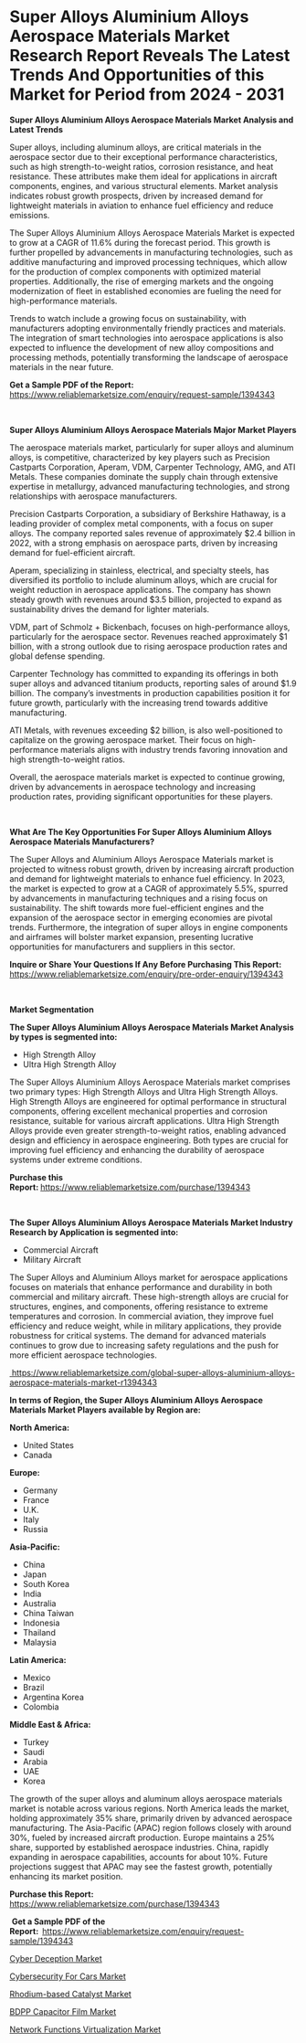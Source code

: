 <p><h1>Super Alloys Aluminium Alloys Aerospace Materials Market Research Report Reveals The Latest Trends And Opportunities of this Market for Period from 2024 - 2031</h1></p><p><strong>Super Alloys Aluminium Alloys Aerospace Materials Market Analysis and Latest Trends</strong></p>
<p><p>Super alloys, including aluminum alloys, are critical materials in the aerospace sector due to their exceptional performance characteristics, such as high strength-to-weight ratios, corrosion resistance, and heat resistance. These attributes make them ideal for applications in aircraft components, engines, and various structural elements. Market analysis indicates robust growth prospects, driven by increased demand for lightweight materials in aviation to enhance fuel efficiency and reduce emissions.</p><p>The Super Alloys Aluminium Alloys Aerospace Materials Market is expected to grow at a CAGR of 11.6% during the forecast period. This growth is further propelled by advancements in manufacturing technologies, such as additive manufacturing and improved processing techniques, which allow for the production of complex components with optimized material properties. Additionally, the rise of emerging markets and the ongoing modernization of fleet in established economies are fueling the need for high-performance materials.</p><p>Trends to watch include a growing focus on sustainability, with manufacturers adopting environmentally friendly practices and materials. The integration of smart technologies into aerospace applications is also expected to influence the development of new alloy compositions and processing methods, potentially transforming the landscape of aerospace materials in the near future.</p></p>
<p><strong>Get a Sample PDF of the Report:&nbsp;</strong> <a href="https://www.reliablemarketsize.com/enquiry/request-sample/1394343">https://www.reliablemarketsize.com/enquiry/request-sample/1394343</a></p>
<p>&nbsp;</p>
<p><strong>Super Alloys Aluminium Alloys Aerospace Materials Major Market Players</strong></p>
<p><p>The aerospace materials market, particularly for super alloys and aluminum alloys, is competitive, characterized by key players such as Precision Castparts Corporation, Aperam, VDM, Carpenter Technology, AMG, and ATI Metals. These companies dominate the supply chain through extensive expertise in metallurgy, advanced manufacturing technologies, and strong relationships with aerospace manufacturers.</p><p>Precision Castparts Corporation, a subsidiary of Berkshire Hathaway, is a leading provider of complex metal components, with a focus on super alloys. The company reported sales revenue of approximately $2.4 billion in 2022, with a strong emphasis on aerospace parts, driven by increasing demand for fuel-efficient aircraft.</p><p>Aperam, specializing in stainless, electrical, and specialty steels, has diversified its portfolio to include aluminum alloys, which are crucial for weight reduction in aerospace applications. The company has shown steady growth with revenues around $3.5 billion, projected to expand as sustainability drives the demand for lighter materials.</p><p>VDM, part of Schmolz + Bickenbach, focuses on high-performance alloys, particularly for the aerospace sector. Revenues reached approximately $1 billion, with a strong outlook due to rising aerospace production rates and global defense spending. </p><p>Carpenter Technology has committed to expanding its offerings in both super alloys and advanced titanium products, reporting sales of around $1.9 billion. The company’s investments in production capabilities position it for future growth, particularly with the increasing trend towards additive manufacturing.</p><p>ATI Metals, with revenues exceeding $2 billion, is also well-positioned to capitalize on the growing aerospace market. Their focus on high-performance materials aligns with industry trends favoring innovation and high strength-to-weight ratios.</p><p>Overall, the aerospace materials market is expected to continue growing, driven by advancements in aerospace technology and increasing production rates, providing significant opportunities for these players.</p></p>
<p>&nbsp;</p>
<p><strong>What Are The Key Opportunities For Super Alloys Aluminium Alloys Aerospace Materials Manufacturers?</strong></p>
<p><p>The Super Alloys and Aluminium Alloys Aerospace Materials market is projected to witness robust growth, driven by increasing aircraft production and demand for lightweight materials to enhance fuel efficiency. In 2023, the market is expected to grow at a CAGR of approximately 5.5%, spurred by advancements in manufacturing techniques and a rising focus on sustainability. The shift towards more fuel-efficient engines and the expansion of the aerospace sector in emerging economies are pivotal trends. Furthermore, the integration of super alloys in engine components and airframes will bolster market expansion, presenting lucrative opportunities for manufacturers and suppliers in this sector.</p></p>
<p><strong>Inquire or Share Your Questions If Any Before Purchasing This Report:</strong> <a href="https://www.reliablemarketsize.com/enquiry/pre-order-enquiry/1394343">https://www.reliablemarketsize.com/enquiry/pre-order-enquiry/1394343</a></p>
<p>&nbsp;</p>
<p><strong>Market Segmentation</strong></p>
<p><strong>The Super Alloys Aluminium Alloys Aerospace Materials Market Analysis by types is segmented into:</strong></p>
<p><ul><li>High Strength Alloy</li><li>Ultra High Strength Alloy</li></ul></p>
<p><p>The Super Alloys Aluminium Alloys Aerospace Materials market comprises two primary types: High Strength Alloys and Ultra High Strength Alloys. High Strength Alloys are engineered for optimal performance in structural components, offering excellent mechanical properties and corrosion resistance, suitable for various aircraft applications. Ultra High Strength Alloys provide even greater strength-to-weight ratios, enabling advanced design and efficiency in aerospace engineering. Both types are crucial for improving fuel efficiency and enhancing the durability of aerospace systems under extreme conditions.</p></p>
<p><strong>Purchase this Report:&nbsp;</strong><a href="https://www.reliablemarketsize.com/purchase/1394343">https://www.reliablemarketsize.com/purchase/1394343</a></p>
<p>&nbsp;</p>
<p><strong>The Super Alloys Aluminium Alloys Aerospace Materials Market Industry Research by Application is segmented into:</strong></p>
<p><ul><li>Commercial Aircraft</li><li>Military Aircraft</li></ul></p>
<p><p>The Super Alloys and Aluminium Alloys market for aerospace applications focuses on materials that enhance performance and durability in both commercial and military aircraft. These high-strength alloys are crucial for structures, engines, and components, offering resistance to extreme temperatures and corrosion. In commercial aviation, they improve fuel efficiency and reduce weight, while in military applications, they provide robustness for critical systems. The demand for advanced materials continues to grow due to increasing safety regulations and the push for more efficient aerospace technologies.</p></p>
<p><a href="https://www.reliablemarketsize.com/global-super-alloys-aluminium-alloys-aerospace-materials-market-r1394343">&nbsp;https://www.reliablemarketsize.com/global-super-alloys-aluminium-alloys-aerospace-materials-market-r1394343</a></p>
<p><strong>In terms of Region, the Super Alloys Aluminium Alloys Aerospace Materials Market Players available by Region are:</strong></p>
<p>
    <p> <strong> North America: </strong>
        <ul>
            <li>United States</li>
            <li>Canada</li>
        </ul>
        </p> 
    <p> <strong> Europe: </strong>
        <ul>
            <li>Germany</li>
            <li>France</li>
            <li>U.K.</li>
            <li>Italy</li>
            <li>Russia</li>
        </ul>
        </p> 
    <p> <strong> Asia-Pacific: </strong>
        <ul>
            <li>China</li>
            <li>Japan</li>
            <li>South Korea</li>
            <li>India</li>
            <li>Australia</li>
            <li>China Taiwan</li>
            <li>Indonesia</li>
            <li>Thailand</li>
            <li>Malaysia</li>
        </ul>
        </p> 
    <p> <strong> Latin America: </strong>
        <ul>
            <li>Mexico</li>
            <li>Brazil</li>
            <li>Argentina Korea</li>
            <li>Colombia</li>
        </ul>
        </p> 
    <p> <strong> Middle East & Africa: </strong>
        <ul>
            <li>Turkey</li>
            <li>Saudi</li>
            <li>Arabia</li>
            <li>UAE</li>
            <li>Korea</li>
        </ul>
    </p>
    </p>
<p><p>The growth of the super alloys and aluminum alloys aerospace materials market is notable across various regions. North America leads the market, holding approximately 35% share, primarily driven by advanced aerospace manufacturing. The Asia-Pacific (APAC) region follows closely with around 30%, fueled by increased aircraft production. Europe maintains a 25% share, supported by established aerospace industries. China, rapidly expanding in aerospace capabilities, accounts for about 10%. Future projections suggest that APAC may see the fastest growth, potentially enhancing its market position.</p></p>
<p><strong>Purchase this Report: </strong><a href="https://www.reliablemarketsize.com/purchase/1394343">https://www.reliablemarketsize.com/purchase/1394343</a></p>
<p>&nbsp;<strong>Get a Sample PDF of the Report:&nbsp;&nbsp;</strong><a href="https://www.reliablemarketsize.com/enquiry/request-sample/1394343">https://www.reliablemarketsize.com/enquiry/request-sample/1394343</a></p>
<p><strong></strong></p>
<p><p><a href="https://www.linkedin.com/pulse/cyber-deception-market-research-report-exploring-size-revenue-9nbic?trackingId=ReXR%2FdjtRteRwvOFtOxzRw%3D%3D">Cyber Deception Market</a></p><p><a href="https://www.linkedin.com/pulse/global-cybersecurity-cars-industry-research-report-competitive-vl5sc?trackingId=l4asbamXStqpWIdJPZXn4w%3D%3D">Cybersecurity For Cars Market</a></p><p><a href="https://issuu.com/reportprime-2/docs/rhodium-based-catalyst-market-size-_f8e6228a7cb1c6">Rhodium-based Catalyst Market</a></p><p><a href="https://issuu.com/reportprime-2/docs/bdpp-capacitor-film-market-size-203_8f9a26f0c68afc">BDPP Capacitor Film Market</a></p><p><a href="https://www.linkedin.com/pulse/market-trends-global-network-functions-virtualization-forecast-b0crc?trackingId=HgGpHR4pSJ2MmiORY6457A%3D%3D">Network Functions Virtualization Market</a></p></p>
